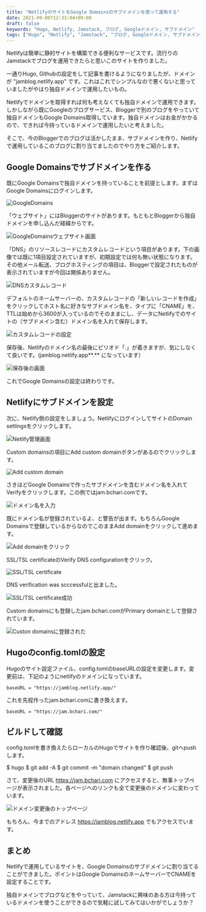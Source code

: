 ```yaml
---
title: "NetlifyのサイトをGoogle Domainsのサブドメインを使って運用する"
date: 2021-09-06T12:33:04+09:00
draft: false
keywords: "Hugo, Netlify, Jamstack, ブログ, Googleドメイン, サブドメイン"
tags: ["Hugo", "Netlify", "Jamstack", "ブログ, Googleドメイン, サブドメイン"]
---
```


Netlifyは簡単に静的サイトを構築できる便利なサービスです。流行りのJamstackでブログを運用できたらと思いこのサイトを作りました。

一通りHugo, Githubの設定をして記事を書けるようになりましたが、ドメインが "jamblog.netlify.app" です。これはこれでシンプルなので悪くないと思っていましたがやはり独自ドメインで運用したいもの。

Netlifyでドメインを取得すれば何も考えなくても独自ドメインで運用できます。しかしながら既にGoogleのブログサービス、Bloggerで別のブログをやっていて独自ドメインもGoogle Domains取得しています。独自ドメインはお金がかかるので、できれば今持っているドメインで運用したいと考えました。

そこで、今のBloggerでのブログは活かしたまま、サブドメインを作り、Netlifyで運用しているこのブログに割り当てましたのでやり方をご紹介します。

## Google Domainsでサブドメインを作る

既にGoogle Domainsで独自ドメインを持っていることを前提とします。まずはGoogle Domainsにログインします。

![GoogleDomains](./GoogleDomains1.png)

「ウェブサイト」にはBloggerのサイトがあります。もともとBloggerから独自ドメインを申し込んだ経緯からです。

![GoogleDomainsウェブサイト画面](./GoogleDomains2.png)

「DNS」のリソースレコードにカスタムレコードという項目があります。下の画像では既に1項目設定されていますが、初期設定では何も無い状態になります。その他メール転送、ブログホスティングの項目は、Bloggerで設定されたものが表示されていますが今回は関係ありません。

![DNSカスタムレコード](./GoogleDomains3.png)

デフォルトのネームサーバーの、カスタムレコードの「新しいレコードを作成」をクリックしてホスト名に好きなサブドメイン名を、タイプに「CNAME」を、TTLは始めから3600が入っているのでそのままにし、データにNetlifyでのサイトの（サブドメイン含む）ドメイン名を入れて保存します。

![カスタムレコードの設定](./GoogleDomains4.png)

保存後、Netlifyのドメイン名の最後にピリオド「.」が着きますが、気にしなくて良いです。(jamblog.netlify.app**.** になっています）

![保存後の画面](./GoogleDomains5.png)

これでGoogle Domainsの設定は終わりです。

## Netlifyにサブドメインを設定

次に、Netlify側の設定をしましょう。NetlifyにログインしてサイトのDomain settingsをクリックします。

![Netlify管理画面](./Netlify1.png)

Custom domainsの項目にAdd custom domainボタンがあるのでクリックします。

![Add custom domain](./Netlify2.png)

さきほどGoogle Domainsで作ったサブドメインを含むドメイン名を入れてVerifyをクリックします。この例ではjam.bchari.comです。

![ドメイン名を入力](./Netlify3.png)

既にドメイン名が登録されているよ、と警告が出ます。もちろんGoogle Domainsで登録しているからなのでこのままAdd domainをクリックして進めます。

![Add domainをクリック](./Netlify4.png)

SSL/TSL certificateのVerify DNS configurationをクリック。

![SSL/TSL certificate](./Netlify5.png)

DNS verification was scccessfulと出ました。

![SSL/TSL certificate成功](./Netlify6.png)

Custom domainsにも登録したjam.bchari.comがPrimary domainとして登録されています。

![Custon domainsに登録された](./Netlify7.png)

## Hugoのconfig.tomlの設定

Hugoのサイト設定ファイル、config.tomlのbaseURLの設定を変更します。変更前は、下記のようにnetlifyのドメインになっています。

```
baseURL = "https://jamblog.netlify.app/"
```

これを先程作ったjam.bchari.comに書き換えます。

```
baseURL = "https://jam.bchari.com/"
```

## ビルドして確認

config.tomlを書き換えたらローカルのHugoでサイトを作り確認後、gitへpushします。

$ hugo
$ git add -A
$ git commit -m "domain changed"
$ git push

さて、変更後のURL https://jam.bchari.com にアクセスすると、無事トップページが表示されました。各ページへのリンクも全て変更後のドメインに変わっています。

![ドメイン変更後のトップページ](./Netlify8.png)

もちろん、今までのアドレス https://jamblog.netlify.app でもアクセスでいます。

## まとめ

Netlifyで運用しているサイトを、Google Domainsのサブドメインに割り当てることができました。ポイントはGoogle DomainsのネームサーバーでCNAMEを設定することです。

独自ドメインでブログなどをやっていて、Jamstackに興味のある方は今持っているドメインを使うことができるので気軽に試してみてはいかがでしょうか？

